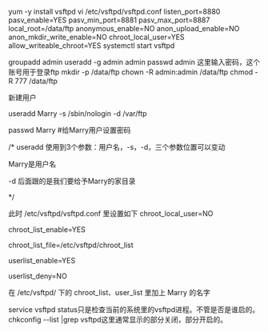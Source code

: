 yum -y install vsftpd
vi /etc/vsftpd/vsftpd.conf
listen_port=8880
pasv_enable=YES
pasv_min_port=8881
pasv_max_port=8887
local_root=/data/ftp
anonymous_enable=NO
anon_upload_enable=NO
anon_mkdir_write_enable=NO
chroot_local_user=YES
allow_writeable_chroot=YES
systemctl start vsftpd

groupadd admin
useradd -g admin admin
passwd admin
这里输入密码，这个账号用于登录ftp
mkdir -p /data/ftp
chown -R admin:admin /data/ftp
chmod -R 777 /data/ftp

新建用户

useradd Marry -s /sbin/nologin -d /var/ftp  

passwd Marry  #给Marry用户设置密码

/* useradd 使用到3个参数：用户名，-s，-d，三个参数位置可以变动

   Marry是用户名 

  -d 后面跟的是我们要给予Marry的家目录

*/

此时 /etc/vsftpd/vsftpd.conf 里设置如下
chroot_local_user=NO

chroot_list_enable=YES

chroot_list_file=/etc/vsftpd/chroot_list

userlist_enable=YES

userlist_deny=NO

在 /etc/vsftpd/ 下的 chroot_list、user_list 里加上 Marry 的名字


service vsftpd status只是检查当前的系统里的vsftpd进程。不管是否是谁启的。
chkconfig --list |grep vsftpd这里通常显示的部分关闭，部分开启的。